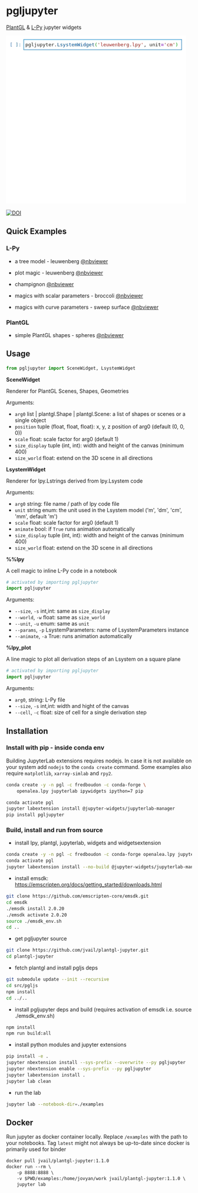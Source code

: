 # pgljupyter

[PlantGL](https://github.com/fredboudon/plantgl) & [L-Py](https://github.com/fredboudon/lpy) jupyter widgets


![Leuvenberg](docs/lpy_leuwenberg.gif)


[![DOI](https://zenodo.org/badge/252633303.svg)](https://zenodo.org/badge/latestdoi/252633303)

## Quick Examples

### L-Py

- a tree model - leuwenberg [@nbviewer](https://nbviewer.jupyter.org/github/jvail/plantgl-jupyter/blob/master/examples/lpy/leuwenberg/leuwenberg.ipynb)

- plot magic - leuwenberg [@nbviewer](https://nbviewer.jupyter.org/github/jvail/plantgl-jupyter/blob/master/examples/lpy/leuwenberg/lpy_plot_magic.ipynb)

- champignon [@nbviewer](https://nbviewer.jupyter.org/github/jvail/plantgl-jupyter/blob/master/examples/magic_champignon.ipynb)

- magics with scalar parameters - broccoli [@nbviewer](https://nbviewer.jupyter.org/github/jvail/plantgl-jupyter/blob/master/examples/broccoli.ipynb)

- magics with curve parameters - sweep surface [@nbviewer](https://nbviewer.jupyter.org/github/jvail/plantgl-jupyter/blob/master/examples/lpy/sweep_surface/sweep_surface.ipynb)


### PlantGL

- simple PlantGL shapes - spheres [@nbviewer](https://nbviewer.jupyter.org/github/jvail/plantgl-jupyter/blob/master/examples/spheres.ipynb)


## Usage

```python
from pgljupyter import SceneWidget, LsystemWidget
```

**SceneWidget**

Renderer for PlantGL Scenes, Shapes, Geometries

Arguments:

- `arg0` list | plantgl.Shape | plantgl.Scene: a list of shapes or scenes or a single object
- `position` tuple (float, float, float): x, y, z position of arg0 (default (0, 0, 0))
- `scale` float: scale factor for arg0 (default 1)
- `size_display` tuple (int, int): width and height of the canvas (minimum 400)
- `size_world` float: extend on the 3D scene in all directions


**LsystemWidget**

Renderer for lpy.Lstrings derived from lpy.Lsystem code

Arguments:

- `arg0` string: file name / path of lpy code file
- `unit` string enum: the unit used in the Lsystem model ('m', 'dm', 'cm', 'mm', default 'm')
- `scale` float: scale factor for arg0 (default 1)
- `animate` bool: if `True` runs animation automatically
- `size_display` tuple (int, int): width and height of the canvas (minimum 400)
- `size_world` float: extend on the 3D scene in all directions


**%%lpy**

A cell magic to inline L-Py code in a notebook

```python
# activated by importing pgljupyter
import pgljupyter
```

Arguments:

- `--size`, `-s` int,int: same as `size_display`
- `--world`, `-w` float: same as `size_world`
- `--unit`, `-u` enum: same as `unit`
- `--params`, `-p` LsystemParameters: name of LsystemParameters instance
- `--animate`, `-a` True: runs animation automatically

**%lpy_plot**

A line magic to plot all derivation steps of an Lsystem on a square plane

```python
# activated by importing pgljupyter
import pgljupyter
```

Arguments:

- `arg0`, string: L-Py file
- `--size`, `-s` int,int: width and hight of the canvas
- `--cell`, `-c` float: size of cell for a single derivation step


## Installation

### Install with pip - inside conda env

Building JupyterLab extensions requires nodejs. In case it is not available on your system add `nodejs` to the
`conda create` command. Some examples also require `matplotlib`, `xarray-simlab` and `rpy2`.

```bash
conda create -y -n pgl -c fredboudon -c conda-forge \
    openalea.lpy jupyterlab ipywidgets ipython=7 pip
```

```bash
conda activate pgl
jupyter labextension install @jupyter-widgets/jupyterlab-manager
pip install pgljupyter
```

### Build, install and run from source

 - install lpy, plantgl, jupyterlab, widgets and widgetsextension

```bash
conda create -y -n pgl -c fredboudon -c conda-forge openalea.lpy jupyterlab ipywidgets
conda activate pgl
jupyter labextension install --no-build @jupyter-widgets/jupyterlab-manager
```

 - install emsdk: https://emscripten.org/docs/getting_started/downloads.html

```bash
git clone https://github.com/emscripten-core/emsdk.git
cd emsdk
./emsdk install 2.0.20
./emsdk activate 2.0.20
source ./emsdk_env.sh
cd ..
```

 - get pgljupyter source

```bash
git clone https://github.com/jvail/plantgl-jupyter.git
cd plantgl-jupyter
```

 - fetch plantgl and install pgljs deps

```bash
git submodule update --init --recursive
cd src/pgljs
npm install
cd ../..
```

 - install pgljupyter deps and build (requires activation of emsdk i.e. source ./emsdk_env.sh)

```bash
npm install
npm run build:all
```

 - install python modules and jupyter extensions

```bash
pip install -e .
jupyter nbextension install --sys-prefix --overwrite --py pgljupyter
jupyter nbextension enable --sys-prefix --py pgljupyter
jupyter labextension install .
jupyter lab clean
```

 - run the lab

```bash
jupyter lab --notebook-dir=./examples
```

## Docker

Run jupyter as docker container locally. Replace `/examples` with the path to your notebooks.
Tag `latest` might not always be up-to-date since docker is primarily used for binder

```
docker pull jvail/plantgl-jupyter:1.1.0
docker run --rm \
    -p 8888:8888 \
    -v $PWD/examples:/home/jovyan/work jvail/plantgl-jupyter:1.1.0 \
    jupyter lab
```

